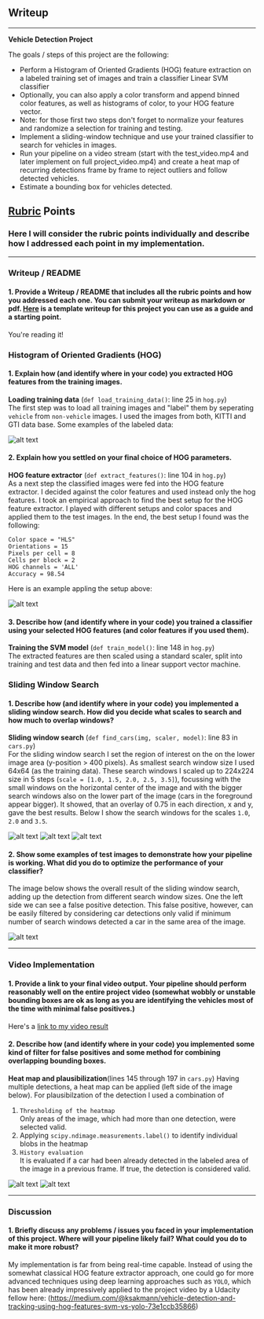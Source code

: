 ## Writeup

---

**Vehicle Detection Project**

The goals / steps of this project are the following:

* Perform a Histogram of Oriented Gradients (HOG) feature extraction on a labeled training set of images and train a classifier Linear SVM classifier
* Optionally, you can also apply a color transform and append binned color features, as well as histograms of color, to your HOG feature vector. 
* Note: for those first two steps don't forget to normalize your features and randomize a selection for training and testing.
* Implement a sliding-window technique and use your trained classifier to search for vehicles in images.
* Run your pipeline on a video stream (start with the test_video.mp4 and later implement on full project_video.mp4) and create a heat map of recurring detections frame by frame to reject outliers and follow detected vehicles.
* Estimate a bounding box for vehicles detected.

[//]: # (Image References)
[image1]: ./examples/TrainingData.png
[image2]: ./examples/HOG.png
[image3]: ./examples/scale1_test5.jpg
[image4]: ./examples/scale2.0_test5.jpg
[image5]: ./examples/scale3.5_test5.jpg
[image6]: ./examples/boxes_test6.jpg
[image7]: ./examples/heat7.png
[image8]: ./examples/output_test5.jpg
[video1]: ./project_video.mp4

## [Rubric](https://review.udacity.com/#!/rubrics/513/view) Points
### Here I will consider the rubric points individually and describe how I addressed each point in my implementation.  

---
### Writeup / README

#### 1. Provide a Writeup / README that includes all the rubric points and how you addressed each one.  You can submit your writeup as markdown or pdf.  [Here](https://github.com/udacity/CarND-Vehicle-Detection/blob/master/writeup_template.md) is a template writeup for this project you can use as a guide and a starting point.  

You're reading it!

### Histogram of Oriented Gradients (HOG)

#### 1. Explain how (and identify where in your code) you extracted HOG features from the training images.

**Loading training data** (`def load_training_data()`: line 25 in `hog.py`)  
The first step was to load all training images and "label" them by seperating `vehicle` from `non-vehicle` images. I used the images from both, KITTI and GTI data base. Some examples of the labeled data:

![alt text][image1]

#### 2. Explain how you settled on your final choice of HOG parameters.

**HOG feature extractor** (`def extract_features()`: line 104 in `hog.py`)  
As a next step the classified images were fed into the HOG feature extractor. I decided against the color features and used instead only the hog features. 
I took an empirical approach to find the best setup for the HOG feature extractor. I played with different setups and color spaces and applied them to the test images. In the end, the best setup I found was the following:  

    Color space = "HLS"  
    Orientations = 15  
    Pixels per cell = 8  
    Cells per block = 2  
    HOG channels = 'ALL'  
    Accuracy = 98.54

Here is an example appling the setup above:  

![alt text][image2]

#### 3. Describe how (and identify where in your code) you trained a classifier using your selected HOG features (and color features if you used them).

**Training the SVM model** (`def train_model()`: line 148 in `hog.py`)  
The extracted features are then scaled using a standard scaler, split into training and test data and then fed into a linear support vector machine.

### Sliding Window Search

#### 1. Describe how (and identify where in your code) you implemented a sliding window search.  How did you decide what scales to search and how much to overlap windows?

**Sliding window search** (`def find_cars(img, scaler, model)`: line 83 in `cars.py`)  
For the sliding window search I set the region of interest on the on the lower image area (y-position > 400 pixels). As smallest search window size I used 64x64 (as the training data). These search windows I scaled up to 224x224 size in 5 steps (`scale = [1.0, 1.5, 2.0, 2.5, 3.5]`), focussing with the small windows on the horizontal center of the image and with the bigger search windows also on the lower part of the image (cars in the foreground appear bigger). It showed, that an overlay of 0.75 in each direction, x and y, gave the best results. Below I show the search windows for the scales `1.0`, `2.0` and `3.5`.  

![alt text][image3]
![alt text][image4]
![alt text][image5]

#### 2. Show some examples of test images to demonstrate how your pipeline is working.  What did you do to optimize the performance of your classifier?

The image below shows the overall result of the sliding window search, adding up the detection from different search window sizes. One the left side we can see a false positive detection. This false positive, however, can be easily filtered by considering car detections only valid if minimum number of search windows detected a car in the same area of the image.  

![alt text][image6]


---

### Video Implementation

#### 1. Provide a link to your final video output.  Your pipeline should perform reasonably well on the entire project video (somewhat wobbly or unstable bounding boxes are ok as long as you are identifying the vehicles most of the time with minimal false positives.)
Here's a [link to my video result](https://youtu.be/HURFcv4pae8)


#### 2. Describe how (and identify where in your code) you implemented some kind of filter for false positives and some method for combining overlapping bounding boxes.

**Heat map and plausibilization**(lines 145 through 197 in `cars.py`)
Having multiple detections, a heat map can be applied (left side of the image below). For plausibilzation of the detection I used a combination of 

1. `Thresholding of the heatmap`  
   Only areas of the image, which had more than one detection, were selected valid.   
2. Applying `scipy.ndimage.measurements.label()` to identify individual blobs in the heatmap
3. `History evaluation`  
    It is evaluated if a car had been already detected in the labeled area of the image in a previous frame. If true, the detection is considered valid.

![alt text][image7]
![alt text][image8]

---

### Discussion

#### 1. Briefly discuss any problems / issues you faced in your implementation of this project.  Where will your pipeline likely fail?  What could you do to make it more robust?

My implementation is far from being real-time capable. Instead of using the somewhat classical HOG feature extractor approach, one could go for more advanced techniques using deep learning approaches such as `YOLO`, which has been already impressively applied to the project video by a Udacity fellow here: 
(https://medium.com/@ksakmann/vehicle-detection-and-tracking-using-hog-features-svm-vs-yolo-73e1ccb35866)
